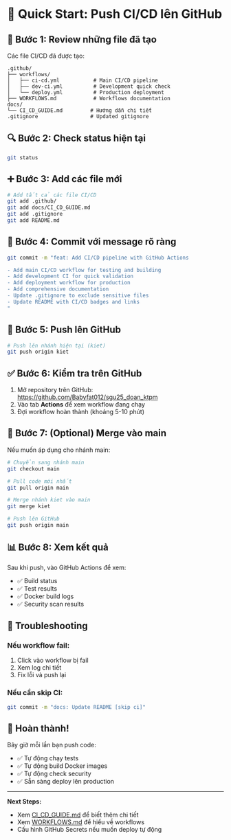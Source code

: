 # 🚀 Quick Start: Push CI/CD lên GitHub

## 📝 Bước 1: Review những file đã tạo

Các file CI/CD đã được tạo:
```
.github/
├── workflows/
│   ├── ci-cd.yml           # Main CI/CD pipeline
│   ├── dev-ci.yml          # Development quick check
│   └── deploy.yml          # Production deployment
├── WORKFLOWS.md            # Workflows documentation
docs/
└── CI_CD_GUIDE.md         # Hướng dẫn chi tiết
.gitignore                 # Updated gitignore
```

## 🔍 Bước 2: Check status hiện tại

```bash
git status
```

## ➕ Bước 3: Add các file mới

```bash
# Add tất cả các file CI/CD
git add .github/
git add docs/CI_CD_GUIDE.md
git add .gitignore
git add README.md
```

## 💬 Bước 4: Commit với message rõ ràng

```bash
git commit -m "feat: Add CI/CD pipeline with GitHub Actions

- Add main CI/CD workflow for testing and building
- Add development CI for quick validation
- Add deployment workflow for production
- Add comprehensive documentation
- Update .gitignore to exclude sensitive files
- Update README with CI/CD badges and links
"
```

## 🚀 Bước 5: Push lên GitHub

```bash
# Push lên nhánh hiện tại (kiet)
git push origin kiet
```

## ✅ Bước 6: Kiểm tra trên GitHub

1. Mở repository trên GitHub: https://github.com/Babyfat012/sgu25_doan_ktpm
2. Vào tab **Actions** để xem workflow đang chạy
3. Đợi workflow hoàn thành (khoảng 5-10 phút)

## 🎯 Bước 7: (Optional) Merge vào main

Nếu muốn áp dụng cho nhánh main:

```bash
# Chuyển sang nhánh main
git checkout main

# Pull code mới nhất
git pull origin main

# Merge nhánh kiet vào main
git merge kiet

# Push lên GitHub
git push origin main
```

## 📊 Bước 8: Xem kết quả

Sau khi push, vào GitHub Actions để xem:
- ✅ Build status
- ✅ Test results
- ✅ Docker build logs
- ✅ Security scan results

## 🔧 Troubleshooting

### Nếu workflow fail:

1. Click vào workflow bị fail
2. Xem log chi tiết
3. Fix lỗi và push lại

### Nếu cần skip CI:

```bash
git commit -m "docs: Update README [skip ci]"
```

## 🎉 Hoàn thành!

Bây giờ mỗi lần bạn push code:
- ✅ Tự động chạy tests
- ✅ Tự động build Docker images
- ✅ Tự động check security
- ✅ Sẵn sàng deploy lên production

---

**Next Steps:**
- Xem [CI_CD_GUIDE.md](./CI_CD_GUIDE.md) để biết thêm chi tiết
- Xem [WORKFLOWS.md](../.github/WORKFLOWS.md) để hiểu về workflows
- Cấu hình GitHub Secrets nếu muốn deploy tự động

